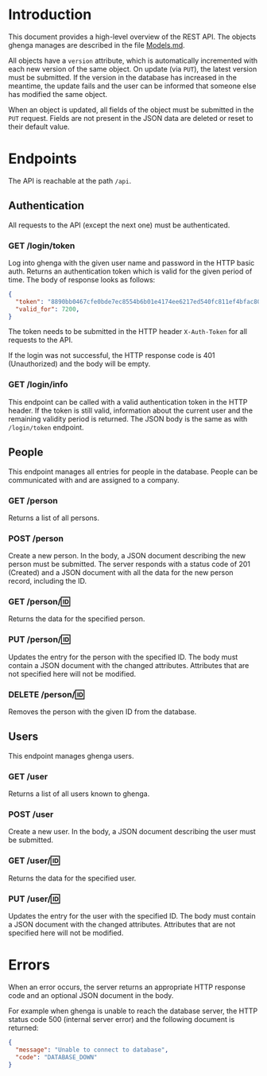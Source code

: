 # Introduction

This document provides a high-level overview of the REST API. The objects
ghenga manages are described in the file [Models.md](Models.md).

All objects have a `version` attribute, which is automatically incremented with
each new version of the same object. On update (via `PUT`), the latest version
must be submitted. If the version in the database has increased in the
meantime, the update fails and the user can be informed that someone else has
modified the same object.

When an object is updated, all fields of the object must be submitted in the
`PUT` request. Fields are not present in the JSON data are deleted or reset to
their default value.

# Endpoints

The API is reachable at the path `/api`.

## Authentication

All requests to the API (except the next one) must be authenticated.

### GET /login/token

Log into ghenga with the given user name and password in the HTTP basic auth.
Returns an authentication token which is valid for the given period of time.
The body of response looks as follows:

```json
{
  "token": "8890bb0467cfe0bde7ec8554b6b01e4174ee6217ed540fc811ef4bfac80c082e",
  "valid_for": 7200,
}
```

The token needs to be submitted in the HTTP header `X-Auth-Token` for all
requests to the API.

If the login was not successful, the HTTP response code is 401 (Unauthorized)
and the body will be empty.

### GET /login/info

This endpoint can be called with a valid authentication token in the HTTP
header. If the token is still valid, information about the current user and the
remaining validity period is returned. The JSON body is the same as with
`/login/token` endpoint.

## People

This endpoint manages all entries for people in the database. People can be
communicated with and are assigned to a company.

### GET /person

Returns a list of all persons.

### POST /person

Create a new person. In the body, a JSON document describing the new person
must be submitted. The server responds with a status code of 201 (Created) and
a JSON document with all the data for the new person record, including the ID.

### GET /person/:id:

Returns the data for the specified person.

### PUT /person/:id:

Updates the entry for the person with the specified ID. The body must contain a
JSON document with the changed attributes. Attributes that are not specified
here will not be modified.

### DELETE /person/:id:

Removes the person with the given ID from the database.

## Users

This endpoint manages ghenga users.

### GET /user

Returns a list of all users known to ghenga.

### POST /user

Create a new user. In the body, a JSON document describing the user
must be submitted.

### GET /user/:id:

Returns the data for the specified user.

### PUT /user/:id:

Updates the entry for the user with the specified ID. The body must contain a
JSON document with the changed attributes. Attributes that are not specified
here will not be modified.

# Errors

When an error occurs, the server returns an appropriate HTTP response code and
an optional JSON document in the body.

For example when ghenga is unable to reach the database server, the HTTP status
code 500 (internal server error) and the following document is returned:

```json
{
  "message": "Unable to connect to database",
  "code": "DATABASE_DOWN"
}
```
